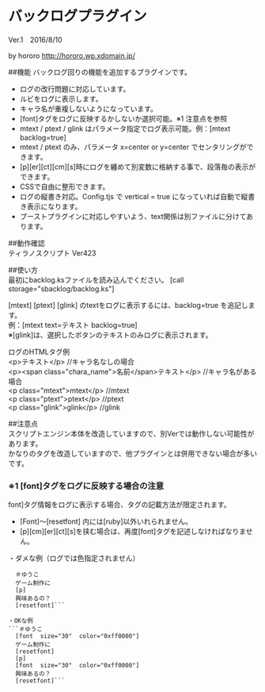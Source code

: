 # バックログプラグイン  
Ver.1　2016/8/10  
  
by hororo http://hororo.wp.xdomain.jp/

##機能
バックログ回りの機能を追加するプラグインです。
* ログの改行問題に対応しています。
* ルビをログに表示します。
* キャラ名が重複しないようになっています。
* [font]タグをログに反映するかしないか選択可能。※1 注意点を参照
* mtext / ptext / glink はパラメータ指定でログ表示可能。例：[mtext backlog=true]
* mtext / ptext のみ、パラメータ x=center or y=center でセンタリングができます。
* [p][er][ct][cm][s]時にログを纏めて別変数に格納する事で、段落毎の表示ができます。
* CSSで自由に整形できます。
* ログの縦書き対応。Config.tjs で vertical = true になっていれば自動で縦書き表示になります。
* ブーストプラグインに対応しやすいよう、text関係は別ファイルに分けてあります。
  
##動作確認  
ティラノスクリプト Ver423  
  
##使い方  
最初にbacklog.ksファイルを読み込んでください。
[call storage="sbacklog/backlog.ks"]  
  
[mtext] [ptext] [glink] のtextをログに表示するには、backlog=true を追記します。  
例：[mtext text=テキスト backlog=true]  
※[glink]は、選択したボタンのテキストのみログに表示されます。  
  
ログのHTMLタグ例  
&lt;p&gt;テキスト&lt;/p&gt; //キャラ名なしの場合  
&lt;p&gt;&lt;span class="chara_name"&gt;名前&lt;/span&gt;テキスト&lt;/p&gt; //キャラ名がある場合  
&lt;p class="mtext"&gt;mtext&lt;/p&gt; //mtext  
&lt;p class="ptext"&gt;ptext&lt;/p&gt; //ptext  
&lt;p class="glink"&gt;glink&lt;/p&gt; //glink
  
##注意点  
スクリプトエンジン本体を改造していますので、別Verでは動作しない可能性があります。  
かなりのタグを改造していますので、他プラグインとは併用できない場合が多いです。

### ※1 [font]タグをログに反映する場合の注意
font]タグ情報をログに表示する場合、タグの記載方法が限定されます。  
* [Font]～[resetfont] 内には[ruby]以外いれられません。  
* [p][cm][er][ct][s]を挟む場合は、再度[font]タグを記述しなければなりません。
  
・ダメな例（ログでは色指定されません）  
```[font  size="30"  color="0xff0000"]  
  ＃ゆうこ  
  ゲーム制作に  
  [p]  
  興味あるの？
  [resetfont]``` 

・OKな例  
```＃ゆうこ 
  [font  size="30"  color="0xff0000"]  
  ゲーム制作に  
  [resetfont]  
  [p]  
  [font  size="30"  color="0xff0000"]  
  興味あるの？ 
  [resetfont]```
